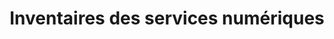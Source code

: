 ---
title: Inventaires des services numériques
sorte: Etude
description: |-
    Inventaires du plus grand ensemble de services numériques existant. Interne ou externe.

    Ils serviront à faciliter les décisions stratégiques.
persons: 2
days: 4
---